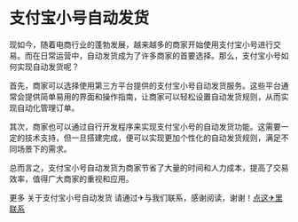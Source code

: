 # 支付宝小号自动发货

现如今，随着电商行业的蓬勃发展，越来越多的商家开始使用支付宝小号进行交易。而在日常运营中，自动发货成为了许多商家的首要选择。那么，支付宝小号如何实现自动发货呢？

首先，商家可以选择使用第三方平台提供的支付宝小号自动发货服务。这些平台通常会提供简单易用的界面和操作指南，让商家可以轻松设置自动发货规则，从而实现自动化管理订单。

其次，商家也可以通过自行开发程序来实现支付宝小号的自动发货功能。这需要一定的技术支持，但一旦搭建完成，便可以实现更加个性化的自动发货规则，满足不同场景下的需求。

总而言之，支付宝小号自动发货为商家节省了大量的时间和人力成本，提高了交易效率，值得广大商家的重视和应用。

更多 关于支付宝小号自动发货 请通过✈与我们联系，感谢阅读，谢谢！[点这✈里联系](https://w.k02.cc)
